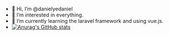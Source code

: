 - 👋 Hi, I’m @danielyedaniel
- 👀 I’m interested in everything.
- 🌱 I’m currently learning the laravel framework and using vue.js.
- [![Anurag's GitHub stats](https://github-readme-stats.vercel.app/api?username=danielyedaniel)](https://github.com/anuraghazra/github-readme-stats)

<!---
danielyedaniel/danielyedaniel is a ✨ special ✨ repository because its `README.md` (this file) appears on your GitHub profile.
You can click the Preview link to take a look at your changes.
--->
